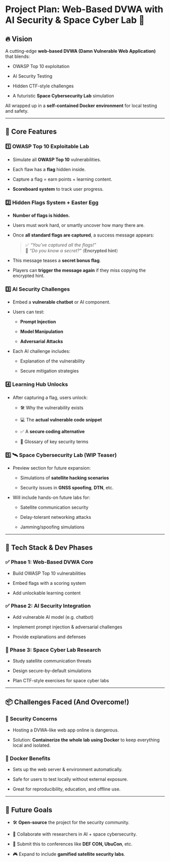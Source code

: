# Project Plan: Web-Based DVWA with AI Security & Space Cyber Lab 🚀
## 🔥 Vision

A cutting-edge **web-based DVWA (Damn Vulnerable Web Application)** that blends:

- OWASP Top 10 exploitation
    
- AI Security Testing
    
- Hidden CTF-style challenges
    
- A futuristic **Space Cybersecurity Lab** simulation
    

All wrapped up in a **self-contained Docker environment** for local testing and safety.

---

## 🎯 Core Features

### 1️⃣ OWASP Top 10 Exploitable Lab

- Simulate all **OWASP Top 10** vulnerabilities.
    
- Each flaw has a **flag** hidden inside.
    
- Capture a flag = earn points + learning content.
    
- **Scoreboard system** to track user progress.
    

### 2️⃣ Hidden Flags System + Easter Egg

- **Number of flags is hidden.**
    
- Users must work hard, or smartly uncover how many there are.
    
- Once **all standard flags are captured**, a success message appears:
    
    > ✅ _“You’ve captured all the flags!”_  
    > 🔐 _“Do you know a secret?”_ (**Encrypted hint**)
    
- This message teases a **secret bonus flag**.
    
- Players can **trigger the message again** if they miss copying the encrypted hint.
    

### 3️⃣ AI Security Challenges

- Embed a **vulnerable chatbot** or AI component.
    
- Users can test:
    
    - **Prompt Injection**
        
    - **Model Manipulation**
        
    - **Adversarial Attacks**
        
- Each AI challenge includes:
    
    - Explanation of the vulnerability
        
    - Secure mitigation strategies
        

### 4️⃣ Learning Hub Unlocks

- After capturing a flag, users unlock:
    
    - 🛠️ Why the vulnerability exists
        
    - 💻 The **actual vulnerable code snippet**
        
    - ✅ A **secure coding alternative**
        
    - 📘 Glossary of key security terms
        

### 5️⃣ 🛰️ Space Cybersecurity Lab (WIP Teaser)

- Preview section for future expansion:
    
    - Simulations of **satellite hacking scenarios**
        
    - Security issues in **GNSS spoofing**, **DTN**, etc.
        
- Will include hands-on future labs for:
    
    - Satellite communication security
        
    - Delay-tolerant networking attacks
        
    - Jamming/spoofing simulations
        

---

## 🧱 Tech Stack & Dev Phases

### ✅ Phase 1: Web-Based DVWA Core

-  Build OWASP Top 10 vulnerabilities
    
-  Embed flags with a scoring system
    
-  Add unlockable learning content
    

### ✅ Phase 2: AI Security Integration

-  Add vulnerable AI model (e.g. chatbot)
    
-  Implement prompt injection & adversarial challenges
    
-  Provide explanations and defenses
    

### 🚧 Phase 3: Space Cyber Lab Research

-  Study satellite communication threats
    
-  Design secure-by-default simulations
    
-  Plan CTF-style exercises for space cyber labs
    

---

## 📦 Challenges Faced (And Overcome!)

### 🔐 Security Concerns

- Hosting a DVWA-like web app online is dangerous.
    
- Solution: **Containerize the whole lab using Docker** to keep everything local and isolated.
    

### 🧪 Docker Benefits

- Sets up the web server & environment automatically.
    
- Safe for users to test locally without external exposure.
    
- Great for reproducibility, education, and offline use.
    

---

## 🌱 Future Goals

- 🛠️ **Open-source** the project for the security community.
    
- 🧠 Collaborate with researchers in AI + space cybersecurity.
    
- 🧾 Submit this to conferences like **DEF CON, UbuCon**, etc.
    
- 🎮 Expand to include **gamified satellite security labs**.